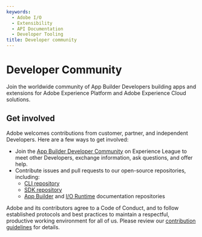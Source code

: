 ```yaml
---
keywords:
  - Adobe I/O
  - Extensibility
  - API Documentation
  - Developer Tooling
title: Developer community
---
```


# Developer Community

Join the worldwide community of App Builder Developers building apps and extensions for Adobe Experience Platform and Adobe Experience Cloud solutions.

## Get involved

Adobe welcomes contributions from customer, partner, and independent Developers. Here are a few ways to get involved:

* Join the [App Builder Developer Community](https://experienceleaguecommunities.adobe.com/t5/app-builder/ct-p/adobe-app-builder) on Experience League to meet other Developers, exchange information, ask questions, and offer help.
* Contribute issues and pull requests to our open-source repositories, including:
  * [CLI repository](https://github.com/adobe/aio-cli)
  * [SDK repository]( https://github.com/adobe/aio-sdk)
  * [App Builder](https://github.com/AdobeDocs/app-builder) and [I/O Runtime](https://github.com/AdobeDocs/adobe-io-runtime) documentation repositories

Adobe and its contributors agree to a Code of Conduct, and to follow established protocols and best practices to maintain a respectful, productive working environment for all of us. Please review our [contribution guidelines](../guides/contribution_guide.md) for details.
